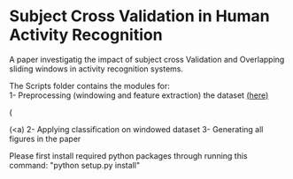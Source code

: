 <h1>Subject Cross Validation in Human Activity Recognition</h1>

A paper investigatig the impact of subject cross Validation and Overlapping sliding windows in activity recognition systems.

The Scripts folder contains the modules for:  
1- Preprocessing (windowing and feature extraction) the dataset 
<a href="https://archive.ics.uci.edu/ml/datasets/REALDISP+Activity+Recognition+Dataset"> (here) </a>


(<p>(<a) 
2- Applying classification on windowed dataset
3- Generating all figures in the paper 

Please first install required python packages through running this command:
 "python setup.py install"



